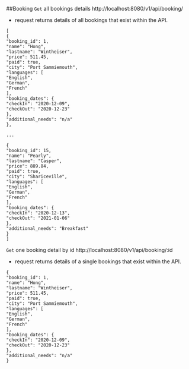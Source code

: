 ##Booking
``Get`` all bookings details http://localhost:8080/v1/api/booking/
- request returns details of all bookings that exist within the API.

````
[
{
"booking_id": 1,
"name": "Hong",
"lastname": "Wintheiser",
"price": 511.45,
"paid": true,
"city": "Port Sammiemouth",
"languages": [
"English",
"German",
"French"
],
"booking_dates": {
"checkIn": "2020-12-09",
"checkOut": "2020-12-23"
},
"additional_needs": "n/a"
},

...

{
"booking_id": 15,
"name": "Pearly",
"lastname": "Casper",
"price": 889.84,
"paid": true,
"city": "Shariceville",
"languages": [
"English",
"German",
"French"
],
"booking_dates": {
"checkIn": "2020-12-13",
"checkOut": "2021-01-06"
},
"additional_needs": "Breakfast"
}
]
````

``Get`` one booking detail by id http://localhost:8080/v1/api/booking/:id
- request returns details of a single bookings that exist within the API.
````
{
"booking_id": 1,
"name": "Hong",
"lastname": "Wintheiser",
"price": 511.45,
"paid": true,
"city": "Port Sammiemouth",
"languages": [
"English",
"German",
"French"
],
"booking_dates": {
"checkIn": "2020-12-09",
"checkOut": "2020-12-23"
},
"additional_needs": "n/a"
}
  ````
